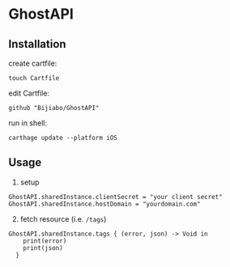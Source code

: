 # GhostAPI

## Installation

create cartfile:
```
touch Cartfile
```

edit Cartfile:

```
github "Bijiabo/GhostAPI"
```

run in shell:

```
carthage update --platform iOS
```

## Usage

1. setup
  ```
  GhostAPI.sharedInstance.clientSecret = "your client secret"
  GhostAPI.sharedInstance.hostDomain = "yourdomain.com"
  ```

2. fetch resource (i.e. `/tags`)
  ```
  GhostAPI.sharedInstance.tags { (error, json) -> Void in
      print(error)
      print(json)
    }
  ```
